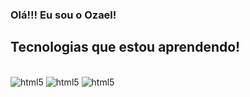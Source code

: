 ### Olá!!! Eu sou o Ozael!   




## Tecnologias que estou aprendendo!

<div style="display: inline_block"></br>
<img aling="center" alt="html5" src="https://img.shields.io/badge/Spring-6DB33F?style=for-the-badge&logo=spring&logoColor=white" />
<img aling="center" alt="html5" src="https://img.shields.io/badge/Java-ED8B00?style=for-the-badge&logo=java&logoColor=white" />
<img aling="center" alt="html5" src="https://img.shields.io/badge/SQL-007ACC?style=for-the-badge&logo=postgresql&logoColor=white" />

</div><br/>